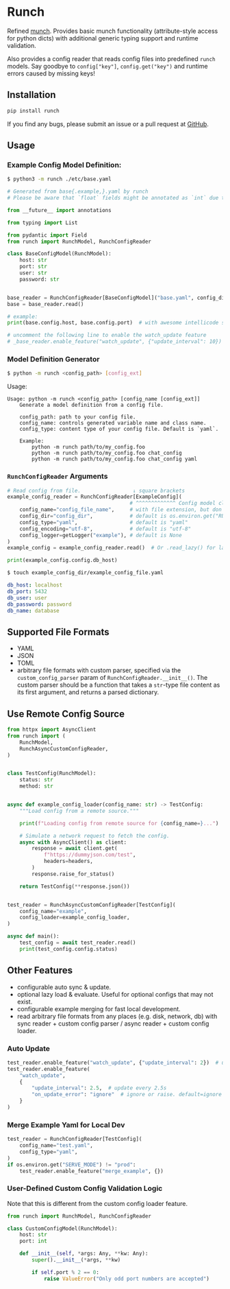 # Runch

Refined [munch](https://github.com/Infinidat/munch). Provides basic munch functionality (attribute-style access for python dicts) with additional generic typing support and runtime validation.

Also provides a config reader that reads config files into predefined `runch` models. Say goodbye to `config["key"]`, `config.get("key")` and runtime errors caused by missing keys!

## Installation

```bash
pip install runch
```

If you find any bugs, please submit an issue or a pull request at [GitHub](https://github.com/XieJiSS/runch).

## Usage

### Example Config Model Definition:

```bash
$ python3 -m runch ./etc/base.yaml
```

```python
# Generated from base{.example,}.yaml by runch
# Please be aware that `float` fields might be annotated as `int` due to the lack of type info in the config.

from __future__ import annotations

from typing import List

from pydantic import Field
from runch import RunchModel, RunchConfigReader

class BaseConfigModel(RunchModel):
    host: str
    port: str
    user: str
    password: str


base_reader = RunchConfigReader[BaseConfigModel]("base.yaml", config_dir="./etc", config_type="yaml")
base = base_reader.read()

# example:
print(base.config.host, base.config.port)  # with awesome intellicode support & runtime validation!

# uncomment the following line to enable the watch_update feature
# _base_reader.enable_feature("watch_update", {"update_interval": 10})
```

### Model Definition Generator

```bash
$ python -m runch <config_path> [config_ext]
```

Usage:

```
Usage: python -m runch <config_path> [config_name [config_ext]]
    Generate a model definition from a config file.

    config_path: path to your config file.
    config_name: controls generated variable name and class name.
    config_type: content type of your config file. Default is `yaml`.

    Example:
        python -m runch path/to/my_config.foo
        python -m runch path/to/my_config.foo chat_config
        python -m runch path/to/my_config.foo chat_config yaml
```

### `RunchConfigReader` Arguments

```python
# Read config from file.                 ↓ square brackets
example_config_reader = RunchConfigReader[ExampleConfig](
                                        # ^^^^^^^^^^^^^ Config model class name
    config_name="config_file_name",     # with file extension, but don't include the ".example" part
    config_dir="config_dir",            # default is os.environ.get("RUNCH_CONFIG_DIR", "./etc")
    config_type="yaml",                 # default is "yaml"
    config_encoding="utf-8",            # default is "utf-8"
    config_logger=getLogger("example"), # default is None
)
example_config = example_config_reader.read()  # Or .read_lazy() for lazy loading

print(example_config.config.db_host)
```

```bash
$ touch example_config_dir/example_config_file.yaml
```

```yaml
db_host: localhost
db_port: 5432
db_user: user
db_password: password
db_name: database
```

## Supported File Formats

- YAML
- JSON
- TOML
- arbitrary file formats with custom parser, specified via the `custom_config_parser` param of `RunchConfigReader.__init__()`. The custom parser should be a function that takes a `str`-type file content as its first argument, and returns a parsed dictionary.

## Use Remote Config Source

```python
from httpx import AsyncClient
from runch import (
    RunchModel,
    RunchAsyncCustomConfigReader,
)


class TestConfig(RunchModel):
    status: str
    method: str


async def example_config_loader(config_name: str) -> TestConfig:
    """Load config from a remote source."""

    print(f"Loading config from remote source for {config_name=}...")

    # Simulate a network request to fetch the config.
    async with AsyncClient() as client:
        response = await client.get(
            f"https://dummyjson.com/test",
            headers=headers,
        )
        response.raise_for_status()

    return TestConfig(**response.json())


test_reader = RunchAsyncCustomConfigReader[TestConfig](
    config_name="example",
    config_loader=example_config_loader,
)

async def main():
    test_config = await test_reader.read()
    print(test_config.config.status)
```

## Other Features

- configurable auto sync & update.
- optional lazy load & evaluate. Useful for optional configs that may not exist.
- configurable example merging for fast local development.
- read arbitrary file formats from any places (e.g. disk, network, db) with sync reader + custom config parser / async reader + custom config loader.

### Auto Update

```python
test_reader.enable_feature("watch_update", {"update_interval": 2})  # update every 2s
test_reader.enable_feature(
    "watch_update",
    {
        "update_interval": 2.5,  # update every 2.5s
        "on_update_error": "ignore"  # ignore or raise. default=ignore
    }
)
```

### Merge Example Yaml for Local Dev

```python
test_reader = RunchConfigReader[TestConfig](
    config_name="test.yaml",
    config_type="yaml",
)
if os.environ.get("SERVE_MODE") != "prod":
    test_reader.enable_feature("merge_example", {})
```

### User-Defined Custom Config Validation Logic

Note that this is different from the custom config loader feature.

```python
from runch import RunchModel, RunchConfigReader

class CustomConfigModel(RunchModel):
    host: str
    port: int

    def __init__(self, *args: Any, **kw: Any):
        super().__init__(*args, **kw)

        if self.port % 2 == 0:
            raise ValueError("Only odd port numbers are accepted")
```

